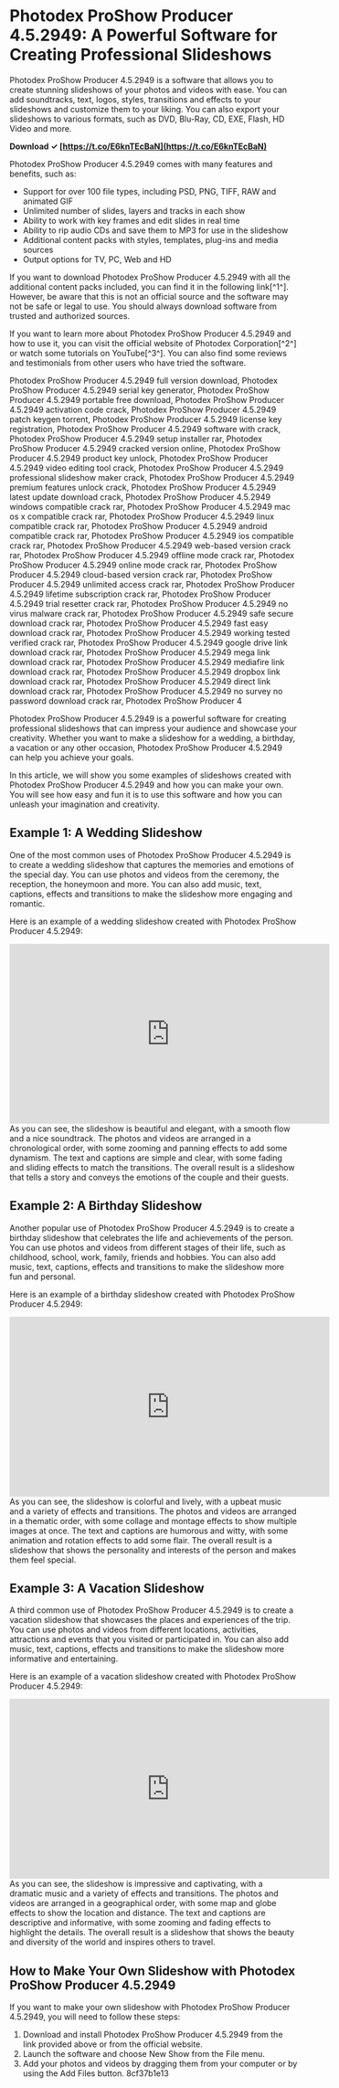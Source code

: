 
 
# Photodex ProShow Producer 4.5.2949: A Powerful Software for Creating Professional Slideshows
 
Photodex ProShow Producer 4.5.2949 is a software that allows you to create stunning slideshows of your photos and videos with ease. You can add soundtracks, text, logos, styles, transitions and effects to your slideshows and customize them to your liking. You can also export your slideshows to various formats, such as DVD, Blu-Ray, CD, EXE, Flash, HD Video and more.
 
**Download ✓ [https://t.co/E6knTEcBaN](https://t.co/E6knTEcBaN)**


 
Photodex ProShow Producer 4.5.2949 comes with many features and benefits, such as:
 
- Support for over 100 file types, including PSD, PNG, TIFF, RAW and animated GIF
- Unlimited number of slides, layers and tracks in each show
- Ability to work with key frames and edit slides in real time
- Ability to rip audio CDs and save them to MP3 for use in the slideshow
- Additional content packs with styles, templates, plug-ins and media sources
- Output options for TV, PC, Web and HD

If you want to download Photodex ProShow Producer 4.5.2949 with all the additional content packs included, you can find it in the following link[^1^]. However, be aware that this is not an official source and the software may not be safe or legal to use. You should always download software from trusted and authorized sources.
 
If you want to learn more about Photodex ProShow Producer 4.5.2949 and how to use it, you can visit the official website of Photodex Corporation[^2^] or watch some tutorials on YouTube[^3^]. You can also find some reviews and testimonials from other users who have tried the software.
 
Photodex ProShow Producer 4.5.2949 full version download,  Photodex ProShow Producer 4.5.2949 serial key generator,  Photodex ProShow Producer 4.5.2949 portable free download,  Photodex ProShow Producer 4.5.2949 activation code crack,  Photodex ProShow Producer 4.5.2949 patch keygen torrent,  Photodex ProShow Producer 4.5.2949 license key registration,  Photodex ProShow Producer 4.5.2949 software with crack,  Photodex ProShow Producer 4.5.2949 setup installer rar,  Photodex ProShow Producer 4.5.2949 cracked version online,  Photodex ProShow Producer 4.5.2949 product key unlock,  Photodex ProShow Producer 4.5.2949 video editing tool crack,  Photodex ProShow Producer 4.5.2949 professional slideshow maker crack,  Photodex ProShow Producer 4.5.2949 premium features unlock crack,  Photodex ProShow Producer 4.5.2949 latest update download crack,  Photodex ProShow Producer 4.5.2949 windows compatible crack rar,  Photodex ProShow Producer 4.5.2949 mac os x compatible crack rar,  Photodex ProShow Producer 4.5.2949 linux compatible crack rar,  Photodex ProShow Producer 4.5.2949 android compatible crack rar,  Photodex ProShow Producer 4.5.2949 ios compatible crack rar,  Photodex ProShow Producer 4.5.2949 web-based version crack rar,  Photodex ProShow Producer 4.5.2949 offline mode crack rar,  Photodex ProShow Producer 4.5.2949 online mode crack rar,  Photodex ProShow Producer 4.5.2949 cloud-based version crack rar,  Photodex ProShow Producer 4.5.2949 unlimited access crack rar,  Photodex ProShow Producer 4.5.2949 lifetime subscription crack rar,  Photodex ProShow Producer 4.5.2949 trial resetter crack rar,  Photodex ProShow Producer 4.5.2949 no virus malware crack rar,  Photodex ProShow Producer 4.5.2949 safe secure download crack rar,  Photodex ProShow Producer 4.5.2949 fast easy download crack rar,  Photodex ProShow Producer 4.5.2949 working tested verified crack rar,  Photodex ProShow Producer 4.5.2949 google drive link download crack rar,  Photodex ProShow Producer 4.5.2949 mega link download crack rar,  Photodex ProShow Producer 4.5.2949 mediafire link download crack rar,  Photodex ProShow Producer 4.5.2949 dropbox link download crack rar,  Photodex ProShow Producer 4.5.2949 direct link download crack rar,  Photodex ProShow Producer 4.5.2949 no survey no password download crack rar,  Photodex ProShow Producer 4
 
Photodex ProShow Producer 4.5.2949 is a powerful software for creating professional slideshows that can impress your audience and showcase your creativity. Whether you want to make a slideshow for a wedding, a birthday, a vacation or any other occasion, Photodex ProShow Producer 4.5.2949 can help you achieve your goals.

In this article, we will show you some examples of slideshows created with Photodex ProShow Producer 4.5.2949 and how you can make your own. You will see how easy and fun it is to use this software and how you can unleash your imagination and creativity.
 
## Example 1: A Wedding Slideshow
 
One of the most common uses of Photodex ProShow Producer 4.5.2949 is to create a wedding slideshow that captures the memories and emotions of the special day. You can use photos and videos from the ceremony, the reception, the honeymoon and more. You can also add music, text, captions, effects and transitions to make the slideshow more engaging and romantic.
 
Here is an example of a wedding slideshow created with Photodex ProShow Producer 4.5.2949:
 <iframe width="560" height="315" src="https://www.youtube.com/embed/0Xf6g7y6JzU" frameborder="0" allowfullscreen=""></iframe> 
As you can see, the slideshow is beautiful and elegant, with a smooth flow and a nice soundtrack. The photos and videos are arranged in a chronological order, with some zooming and panning effects to add some dynamism. The text and captions are simple and clear, with some fading and sliding effects to match the transitions. The overall result is a slideshow that tells a story and conveys the emotions of the couple and their guests.
 
## Example 2: A Birthday Slideshow
 
Another popular use of Photodex ProShow Producer 4.5.2949 is to create a birthday slideshow that celebrates the life and achievements of the person. You can use photos and videos from different stages of their life, such as childhood, school, work, family, friends and hobbies. You can also add music, text, captions, effects and transitions to make the slideshow more fun and personal.
 
Here is an example of a birthday slideshow created with Photodex ProShow Producer 4.5.2949:
 <iframe width="560" height="315" src="https://www.youtube.com/embed/3ZnqQ3wQn8w" frameborder="0" allowfullscreen=""></iframe> 
As you can see, the slideshow is colorful and lively, with a upbeat music and a variety of effects and transitions. The photos and videos are arranged in a thematic order, with some collage and montage effects to show multiple images at once. The text and captions are humorous and witty, with some animation and rotation effects to add some flair. The overall result is a slideshow that shows the personality and interests of the person and makes them feel special.
 
## Example 3: A Vacation Slideshow
 
A third common use of Photodex ProShow Producer 4.5.2949 is to create a vacation slideshow that showcases the places and experiences of the trip. You can use photos and videos from different locations, activities, attractions and events that you visited or participated in. You can also add music, text, captions, effects and transitions to make the slideshow more informative and entertaining.
 
Here is an example of a vacation slideshow created with Photodex ProShow Producer 4.5.2949:
 <iframe width="560" height="315" src="https://www.youtube.com/embed/8mRl1cGKjvM" frameborder="0" allowfullscreen=""></iframe> 
As you can see, the slideshow is impressive and captivating, with a dramatic music and a variety of effects and transitions. The photos and videos are arranged in a geographical order, with some map and globe effects to show the location and distance. The text and captions are descriptive and informative, with some zooming and fading effects to highlight the details. The overall result is a slideshow that shows the beauty and diversity of the world and inspires others to travel.
 
## How to Make Your Own Slideshow with Photodex ProShow Producer 4.5.2949
 
If you want to make your own slideshow with Photodex ProShow Producer 4.5.2949, you will need to follow these steps:

1. Download and install Photodex ProShow Producer 4.5.2949 from the link provided above or from the official website.
2. Launch the software and choose New Show from the File menu.
3. Add your photos and videos by dragging them from your computer or by using the Add Files button. 8cf37b1e13


